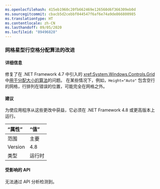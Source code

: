 ```yaml
---
ms.openlocfilehash: 415eb1960c20fb662469e126560d6f366309eb0d
ms.sourcegitcommit: cbacb5d2cebbf044547f6af6e74a9de866800985
ms.translationtype: HT
ms.contentlocale: zh-CN
ms.lasthandoff: 09/05/2020
ms.locfileid: "89496828"
---
```

### <a name="improvements-to-grid-star-rows-space-allocating-algorithm"></a>网格星型行空格分配算法的改进

#### <a name="details"></a>详细信息

修复了在 .NET Framework 4.7 中引入的 <xref:System.Windows.Controls.Grid> 中[用于分配大小的算法](https://github.com/Microsoft/dotnet/blob/master/Documentation/compatibility/wpf-grid-allocation-of-space-to-star-columns.md)的问题。  在某些情况下，例如，<code>Height=&quot;Auto&quot;</code> 包含空行的网格，行排列在错误的位置，可能完全在网格之外。

#### <a name="suggestion"></a>建议

为使应用程序从这些更改中获益，它必须在 .NET Framework 4.8 或更高版本上运行。

| “属性”    | “值”       |
|:--------|:------------|
| 范围   |主要|
|Version|4.8|
|类型|运行时|

#### <a name="affected-apis"></a>受影响的 API

无法通过 API 分析检测到。

<!--

#### Affected APIs

Not detectable via API analysis.

-->
